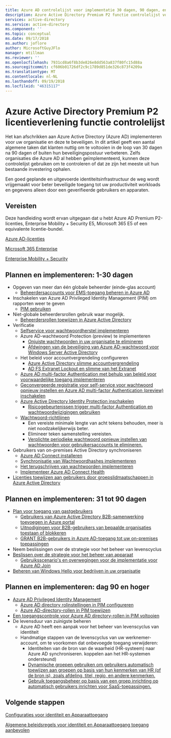 ```yaml
---
title: Azure AD controlelijst voor implementatie 30 dagen, 90 dagen, en meer
description: Azure Active Directory Premium P2 functie controlelijst voor implementatie
services: active-directory
ms.service: active-directory
ms.component: ''
ms.topic: conceptual
ms.date: 09/17/2018
ms.author: joflore
author: MicrosoftGuyJFlo
manager: mtillman
ms.reviewer: ''
ms.openlocfilehash: 7931cd8a6f8b3de826e8dd563a837f80fc15d88a
ms.sourcegitcommit: cf606b01726df2c9c1789d851de326c873f4209a
ms.translationtype: MT
ms.contentlocale: nl-NL
ms.lasthandoff: 09/19/2018
ms.locfileid: "46315117"
---
```

# <a name="azure-active-directory-premium-p2-licensing-feature-checklist"></a>Azure Active Directory Premium P2 licentieverlening functie controlelijst

Het kan afschrikken aan Azure Active Directory (Azure AD) implementeren voor uw organisatie en deze te beveiligen. In dit artikel geeft een aantal algemene taken dat klanten nuttig om te voltooien in de loop van 30 dagen na 90 dagen of buiten hun beveiligingspostuur verbeteren. Zelfs organisaties die Azure AD al hebben geïmplementeerd, kunnen deze controlelijst gebruiken om te controleren of dat ze zijn het meeste uit hun bestaande investering ophalen.

Een goed geplande en uitgevoerde identiteitsinfrastructuur de weg wordt vrijgemaakt voor beter beveiligde toegang tot uw productiviteit workloads en gegevens alleen door een geverifieerde gebruikers en apparaten.

## <a name="prerequisites"></a>Vereisten

Deze handleiding wordt ervan uitgegaan dat u hebt Azure AD Premium P2-licenties, Enterprise Mobility + Security E5, Microsoft 365 E5 of een equivalente licentie-bundel.

[Azure AD-licenties](https://azure.microsoft.com/pricing/details/active-directory/)

[Microsoft 365 Enterprise](https://www.microsoft.com/licensing/product-licensing/microsoft-365-enterprise.aspx)

[Enterprise Mobility + Security](https://www.microsoft.com/licensing/product-licensing/enterprise-mobility-security.aspx)

## <a name="plan-and-deploy-day-1-30"></a>Plannen en implementeren: 1-30 dagen

- Opgeven van meer dan één globale beheerder (einde-glas account)
   - [Beheerdersaccounts voor EMS-toegang beheren in Azure AD](../users-groups-roles/directory-emergency-access.md)
- Inschakelen van Azure AD Privileged Identity Management (PIM) om rapporten weer te geven
   - [PIM gebruiken](../privileged-identity-management/pim-getting-started.md)
- Niet-globale beheerdersrollen gebruik waar mogelijk.
   - [Beheerdersrollen toewijzen in Azure Active Directory](../users-groups-roles/directory-assign-admin-roles.md)
- Verificatie
   - [Selfservice voor wachtwoordherstel implementeren](../authentication/howto-sspr-deployment.md)
   - Azure AD-wachtwoord Protection (preview) te implementeren
      - [Onjuiste wachtwoorden in uw organisatie te elimineren](../authentication/concept-password-ban-bad.md)
      - [Afdwingen van de beveiliging van Azure AD-wachtwoord voor Windows Server Active Directory](../authentication/concept-password-ban-bad-on-premises.md)
   - Het beleid voor accountvergrendeling configureren
      - [Azure Active Directory slimme accountvergrendeling](../authentication/howto-password-smart-lockout.md)
      - [AD FS Extranet Lockout en slimme van het Extranet](/windows-server/identity/ad-fs/operations/configure-ad-fs-extranet-smart-lockout-protection)
   - [Azure AD multi-factor Authentication met behulp van beleid voor voorwaardelijke toegang implementeren](../authentication/howto-mfa-getstarted.md)
   - [Geconvergeerde registratie voor self-service voor wachtwoord opnieuw instellen en Azure AD multi-factor Authentication (preview) inschakelen](../authentication/concept-registration-mfa-sspr-converged.md)
   - [Azure Active Directory Identity Protection inschakelen](../identity-protection/enable.md)
      - [Risicogebeurtenissen trigger multi-factor Authentication en wachtwoordwijzigingen gebruiken](../authentication/tutorial-risk-based-sspr-mfa.md)
   - [Wachtwoord-richtlijnen](https://www.microsoft.com/research/publication/password-guidance/)
      - Een vereiste minimale lengte van acht tekens behouden, meer is niet noodzakelijkerwijs beter.
      - Elimineer teken samenstelling vereisten.
      - [Verplichte periodieke wachtwoord opnieuw instellen van wachtwoorden voor gebruikersaccounts te elimineren.](../authentication/concept-sspr-policy.md#set-a-password-to-never-expire)
- Gebruikers van on-premises Active Directory synchroniseren
   - [Azure AD Connect installeren](../connect/active-directory-aadconnect-select-installation.md)
   - [Synchronisatie van Wachtwoordhashes implementeren](../connect/active-directory-aadconnectsync-implement-password-hash-synchronization.md)
   - [Het terugschrijven van wachtwoorden implementeren](../authentication/howto-sspr-writeback.md)
   - [Implementeer Azure AD Connect Health](../connect-health/active-directory-aadconnect-health.md)
- [Licenties toewijzen aan gebruikers door groepslidmaatschappen in Azure Active Directory](../users-groups-roles/licensing-groups-assign.md)

## <a name="plan-and-deploy-day-31-90"></a>Plannen en implementeren: 31 tot 90 dagen

- [Plan voor toegang van gastgebruikers](../b2b/what-is-b2b.md)
   - [Gebruikers van Azure Active Directory B2B-samenwerking toevoegen in Azure portal](../b2b/add-users-administrator.md)
   - [Uitnodigingen voor B2B-gebruikers van bepaalde organisaties toestaan of blokkeren](../b2b/allow-deny-list.md)
   - [GRANT B2B-gebruikers in Azure AD-toegang tot uw on-premises toepassingen](../b2b/hybrid-cloud-to-on-premises.md)
- Neem beslissingen over de strategie voor het beheer van levenscyclus
- [Beslissen over de strategie voor het beheer van apparaat](../devices/overview.md)
   - [Gebruiksscenario's en overwegingen voor de implementatie voor Azure AD Join](../devices/azureadjoin-plan.md)
- [Beheren van Windows Hello voor bedrijven in uw organisatie](/windows/security/identity-protection/hello-for-business/hello-manage-in-organization)

## <a name="plan-and-deploy-day-90-and-beyond"></a>Plannen en implementeren: dag 90 en hoger

- [Azure AD Privileged Identity Management](../privileged-identity-management/pim-configure.md)
   - [Azure AD directory rolinstellingen in PIM configureren](../privileged-identity-management/pim-how-to-change-default-settings.md)
   - [Azure AD-directory-rollen in PIM toewijzen](../privileged-identity-management/pim-how-to-add-role-to-user.md)
- [Een toegangscontrole voor Azure AD directory-rollen in PIM voltooien](../privileged-identity-management/pim-how-to-start-security-review.md)
- De levensduur van zuinigste beheren
   - Azure AD heeft een aanpak voor het beheer van levenscyclus van identiteit
   - Handmatige stappen van de levenscyclus van uw werknemer-account, om te voorkomen dat onbevoegde toegang verwijderen:
      - Identiteiten van de bron van de waarheid (HR-systeem) naar Azure AD synchroniseren. koppelen aan het HR-systemen ondersteund)
      - [Dynamische groepen gebruiken om gebruikers automatisch toewijzen aan groepen op basis van hun kenmerken van HR (of de bron is), zoals afdeling, titel, regio, en andere kenmerken.](../users-groups-roles/groups-dynamic-membership.md)
      - [Gebruik toegangsbeheer op basis van een groep inrichting op automatisch gebruikers inrichten voor SaaS-toepassingen.](../manage-apps/what-is-access-management.md)

## <a name="next-steps"></a>Volgende stappen

[Configuraties voor identiteit en Apparaattoegang](https://docs.microsoft.com/microsoft-365/enterprise/microsoft-365-policies-configurations)

[Algemene beleidsregels voor identiteit en Apparaattoegang toegang aanbevolen](https://docs.microsoft.com/microsoft-365/enterprise/identity-access-policies)
